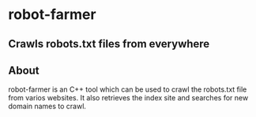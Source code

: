 # robot-farmer
## Crawls robots.txt files from everywhere

## About
robot-farmer is an C++ tool which can be used to crawl the robots.txt file from varios websites.
It also retrieves the index site and searches for new domain names to crawl.
